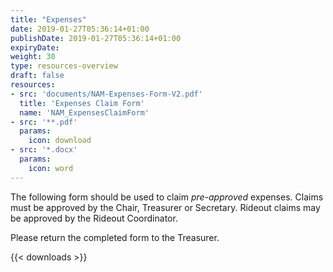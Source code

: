 ```yaml
---
title: "Expenses"
date: 2019-01-27T05:36:14+01:00
publishDate: 2019-01-27T05:36:14+01:00
expiryDate:
weight: 30 
type: resources-overview
draft: false
resources:
- src: 'documents/NAM-Expenses-Form-V2.pdf'
  title: 'Expenses Claim Form'
  name: 'NAM_ExpensesClaimForm'
- src: '**.pdf'
  params:
    icon: download
- src: '*.docx'
  params:
    icon: word
---
```


The following form should be used to claim *pre-approved* expenses. Claims must be approved by the Chair, Treasurer or Secretary. Rideout
claims may be approved by the Rideout Coordinator.

Please return the completed form to the Treasurer.

{{< downloads >}}

